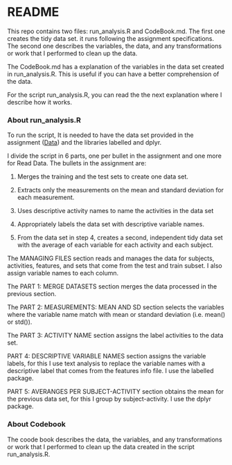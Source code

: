README
================

This repo contains two files: run_analysis.R and CodeBook.md. The first
one creates the tidy data set. it runs following the assignment
specifications. The second one describes the variables, the data, and
any transformations or work that I performed to clean up the data.

The CodeBook.md has a explanation of the variables in the data set
created in run_analysis.R. This is useful if you can have a better
comprehension of the data.

For the script run_analysis.R, you can read the the next explanation
where I describe how it works.

### About run_analysis.R

To run the script, It is needed to have the data set provided in the
assignment
([Data](https://d396qusza40orc.cloudfront.net/getdata%2Fprojectfiles%2FUCI%20HAR%20Dataset.zip))
and the libraries labelled and dplyr.

I divide the script in 6 parts, one per bullet in the assignment and one
more for Read Data. The bullets in the assignment are:

1.  Merges the training and the test sets to create one data set.

2.  Extracts only the measurements on the mean and standard deviation
    for each measurement.

3.  Uses descriptive activity names to name the activities in the data
    set

4.  Appropriately labels the data set with descriptive variable names.

5.  From the data set in step 4, creates a second, independent tidy data
    set with the average of each variable for each activity and each
    subject.

The MANAGING FILES section reads and manages the data for subjects,
activities, features, and sets that come from the test and train subset.
I also assign variable names to each column.

The PART 1: MERGE DATASETS section merges the data processed in the
previous section.

The PART 2: MEASUREMENTS: MEAN AND SD section selects the variables
where the variable name match with mean or standard deviation
(i.e. mean() or std()).

The PART 3: ACTIVITY NAME section assigns the label activities to the
data set.

PART 4: DESCRIPTIVE VARIABLE NAMES section assigns the variable labels,
for this I use text analysis to replace the variable names with a
descriptive label that comes from the features info file. I use the
labelled package.

PART 5: AVERANGES PER SUBJECT-ACTIVITY section obtains the mean for the
previous data set, for this I group by subject-activity. I use the dplyr
package.

### About Codebook

The coode book describes the data, the variables, and any
transformations or work that I performed to clean up the data created in
the script run_analysis.R.
